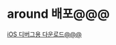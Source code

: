 
<html lang="ko">
	<head>
		<meta charset="utf-8">
		<meta name="viewport" content="width=device-width, initial-scale=1">
		<title>around 배포</title>
		<link rel="stylesheet" href="http://code.jquery.com/mobile/1.0.1/jquery.mobile-1.0.1.min.css" />
		<script src="http://code.jquery.com/jquery-1.6.4.min.js"></script>
		<script src="http://code.jquery.com/mobile/1.0.1/jquery.mobile-1.0.1.min.js"></script>
	</head>
	<body>
		<div data-role="page" id="ios" data-add-back-btn="true">
			<div data-role="header">
				<h1>around 배포@@@</h1>
			</div>
			<div data-role="content">
				<a href="itms-services://?action=download-manifest&url=https://raw.githubusercontent.com/superjaewon/test2.github.com/master/manifest.plist" data-role="button" data-icon="star" data-theme="b" rel="external">iOS 디버그용 다운로드@@@</a>
			</div>
		</div>
	</body>
</html>
